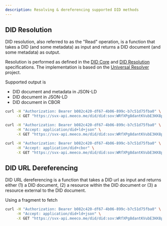```yaml
---
description: Resolving & dereferencing supported DID methods
---
```


## DID Resolution

DID resolution, also referred to as the "Read" operation, is a function that takes a DID (and some metadata) as input and returns a DID document (and some metadata) as output.

Resolution is performed as defined in the [DID Core](https://www.w3.org/TR/did-core/) and [DID Resolution](https://w3c-ccg.github.io/did-resolution/) specifications. The implementation is based on the [Universal Resolver](https://github.com/decentralized-identity/universal-resolver) project.

Supported output is

- DID document and metadata in JSON-LD
- DID document in JSON-LD
- DID document in CBOR

```bash
curl -H "Authorization: Bearer b082c420-df67-4b06-899c-b7c51d75fba0" \
     -X GET "https://svx-api.meeco.me/did/did:sov:WRfXPg8dantKVubE3HX8pw"
```

```bash
curl -H "Authorization: Bearer b082c420-df67-4b06-899c-b7c51d75fba0" \
     -H "Accept: application/did+ld+json" \
     -X GET "https://svx-api.meeco.me/did/did:sov:WRfXPg8dantKVubE3HX8pw"
```

```bash
curl -H "Authorization: Bearer b082c420-df67-4b06-899c-b7c51d75fba0" \
     -H "Accept: application/did+cbor" \
     -X GET "https://svx-api.meeco.me/did/did:sov:WRfXPg8dantKVubE3HX8pw"
```

## DID URL Dereferencing

DID URL dereferencing is a function that takes a DID url as input and returns either (1) a DID document, (2) a resource within the DID document or (3) a resource external to the DID document.

Using a fragment to fetch

```bash
curl -H "Authorization: Bearer b082c420-df67-4b06-899c-b7c51d75fba0" \
     -H "Accept: application/did+ld+json" \
     -X GET "https://svx-api.meeco.me/did/did:sov:WRfXPg8dantKVubE3HX8pw#key1"
```

